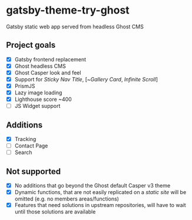 # gatsby-theme-try-ghost
Gatsby static web app served from headless Ghost CMS

## Project goals
- [x] Gatsby frontend replacement
- [x] Ghost headless CMS
- [x] Ghost Casper look and feel
- [x] Support for *Sticky Nav Title*, [~*Gallery Card*, *Infinite Scroll*]
- [x] PrismJS
- [x] Lazy image loading
- [x] Lighthouse score \~400
- [ ] JS Widget support

## Additions
- [x] Tracking
- [ ] Contact Page
- [ ] Search

## Not supported
- [x] No additions that go beyond the Ghost default Casper v3 theme
- [x] Dynamic functions, that are not easily replicated on a *static site* will be omitted (e.g. no members areas/functions)
- [x] Features that need solutions in upstream repositories, will have to wait until those solutions are available
